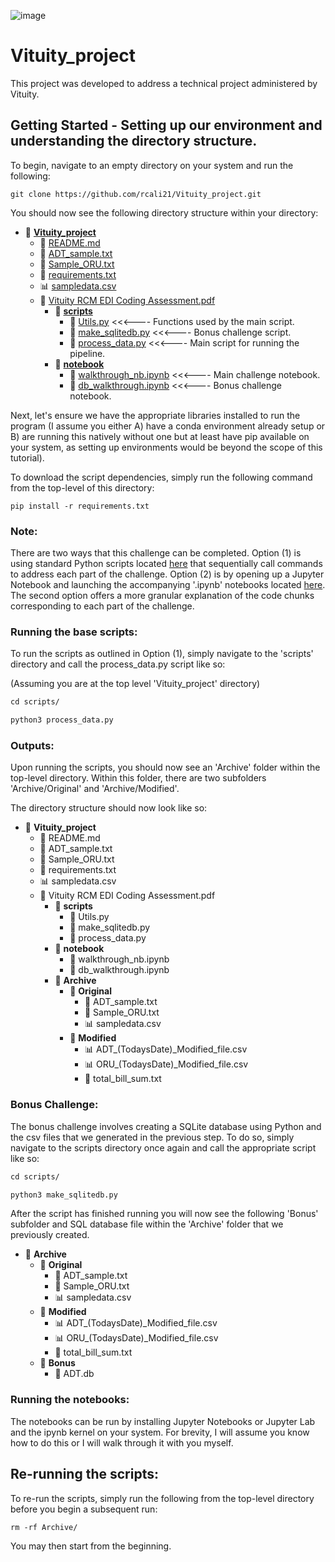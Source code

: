![image](https://github.com/rcali21/Vituity_project/assets/71532882/d0308d31-3eea-4049-b257-6c3a7ed5df58)
# Vituity_project 

This project was developed to address a technical project administered by Vituity.

## Getting Started - Setting up our environment and understanding the directory structure.

To begin, navigate to an empty directory on your system and run the following:

````
git clone https://github.com/rcali21/Vituity_project.git
````

You should now see the following directory structure within your directory:

- 📂 [**Vituity_project**](https://github.com/rcali21/Vituity_project/tree/main)
  - 📄 [README.md](https://github.com/rcali21/Vituity_project/blob/main/README.md)
  - 📄 [ADT_sample.txt](https://github.com/rcali21/Vituity_project/blob/main/ADT_sample.txt)
  - 📄 [Sample_ORU.txt](https://github.com/rcali21/Vituity_project/blob/main/Sample_ORU.txt)
  - 📄 [requirements.txt](https://github.com/rcali21/Vituity_project/blob/main/requirements.txt)
  - 📊 [sampledata.csv](https://github.com/rcali21/Vituity_project/blob/main/sampledata.csv)
  - 📄 [Vituity RCM EDI Coding Assessment.pdf](https://github.com/rcali21/Vituity_project/blob/main/Vituity%20RCM%20EDI%20Coding%20Assessment.pdf)
    - 📂 [**scripts**](https://github.com/rcali21/Vituity_project/tree/main/scripts)
      - 🐍 [Utils.py](https://github.com/rcali21/Vituity_project/blob/main/scripts/Utils.py) <<<---- Functions used by the main script.
      - 🐍 [make_sqlitedb.py](https://github.com/rcali21/Vituity_project/blob/main/scripts/make_sqlitedb.py) <<<---- Bonus challenge script.
      - 🐍 [process_data.py](https://github.com/rcali21/Vituity_project/blob/main/scripts/process_data.py) <<<---- Main script for running the pipeline.
    - 📂 [**notebook**](https://github.com/rcali21/Vituity_project/tree/main/notebook)
      - 📓 [walkthrough_nb.ipynb](https://github.com/rcali21/Vituity_project/blob/main/notebook/walkthrough_nb.ipynb) <<<---- Main challenge notebook.
      - 📓 [db_walkthrough.ipynb](https://github.com/rcali21/Vituity_project/blob/main/notebook/db_walkthrough.ipynb) <<<---- Bonus challenge notebook.


Next, let's ensure we have the appropriate libraries installed to run the program (I assume you either A) have a conda environment already setup or B) are running this natively without one but at least have pip available on your system, as setting up environments would be beyond the scope of this tutorial).

To download the script dependencies, simply run the following command from the top-level of this directory:

````
pip install -r requirements.txt
````


### Note: 
There are two ways that this challenge can be completed. Option (1) is using standard Python scripts located [here](https://github.com/rcali21/Vituity_project/tree/main/scripts) that sequentially call commands to address each part of the challenge. Option (2) is by opening up a Jupyter Notebook and launching the accompanying '.ipynb' notebooks located [here](https://github.com/rcali21/Vituity_project/tree/main/notebook). The second option offers a more granular explanation of the code chunks corresponding to each part of the challenge.


### Running the base scripts:

To run the scripts as outlined in Option (1), simply navigate to the 'scripts' directory and call the process_data.py script like so:

(Assuming you are at the top level 'Vituity_project' directory)

````md
cd scripts/

python3 process_data.py
````

### Outputs:
Upon running the scripts, you should now see an 'Archive' folder within the top-level directory. Within this folder, there are two subfolders 'Archive/Original' and 'Archive/Modified'.

The directory structure should now look like so:

- 📂 **Vituity_project**
  - 📄 README.md
  - 📄 ADT_sample.txt
  - 📄 Sample_ORU.txt
  - 📄 requirements.txt
  - 📊 sampledata.csv
  - 📄 Vituity RCM EDI Coding Assessment.pdf
    - 📂 **scripts**
      - 🐍 Utils.py 
      - 🐍 make_sqlitedb.py 
      - 🐍 process_data.py 
    - 📂 **notebook**
      - 📓 walkthrough_nb.ipynb
      - 📓 db_walkthrough.ipynb
    - 📂 **Archive**
      - 📂 **Original**
        - 📄 ADT_sample.txt
        - 📄 Sample_ORU.txt
        - 📊 sampledata.csv
      - 📂 **Modified**
        - 📊 ADT_(TodaysDate)_Modified_file.csv
        - 📊 ORU_(TodaysDate)_Modified_file.csv
        - 📄 total_bill_sum.txt
     


### Bonus Challenge:

The bonus challenge involves creating a SQLite database using Python and the csv files that we generated in the previous step. To do so, simply navigate to the scripts directory once again and call the appropriate script like so:

````md
cd scripts/

python3 make_sqlitedb.py
````

After the script has finished running you will now see the following 'Bonus' subfolder and SQL database file within the 'Archive' folder that we previously created.

  - 📂 **Archive**
    - 📂 **Original**
      - 📄 ADT_sample.txt
      - 📄 Sample_ORU.txt
      - 📊 sampledata.csv
    - 📂 **Modified**
      - 📊 ADT_(TodaysDate)_Modified_file.csv
      - 📊 ORU_(TodaysDate)_Modified_file.csv
      - 📄 total_bill_sum.txt
    - 📂 **Bonus**
      - 💾 ADT.db
     

### Running the notebooks:
The notebooks can be run by installing Jupyter Notebooks or Jupyter Lab and the ipynb kernel on your system. For brevity, I will assume you know how to do this or I will walk through it with you myself.


## Re-running the scripts:
To re-run the scripts, simply run the following from the top-level directory before you begin a subsequent run:

````
rm -rf Archive/
````

You may then start from the beginning.

